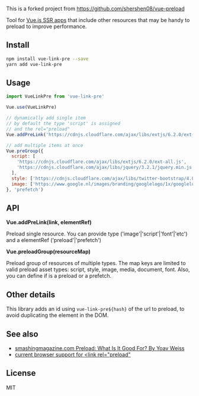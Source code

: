 This is a forked project from https://github.com/shershen08/vue-preload

Tool for [Vue.js SSR apps](https://vuejs.org/v2/guide/ssr.html) that include other resources that may be handy to preload to improve performance.

## Install

```sh
npm install vue-link-pre --save
yarn add vue-link-pre
```

## Usage

```js
import VueLinkPre from 'vue-link-pre'

Vue.use(VueLinkPre)

// dynamically add single item
// by default the type 'script' is assigned
// and the rel="preload"
Vue.addPreLink('https://cdnjs.cloudflare.com/ajax/libs/extjs/6.2.0/ext-all.js')

// add multiple items at once
Vue.preGroup({
  script: [
    'https://cdnjs.cloudflare.com/ajax/libs/extjs/6.2.0/ext-all.js',
    'https://cdnjs.cloudflare.com/ajax/libs/jquery/3.2.1/jquery.min.js',
  ],
  style: ['https://cdnjs.cloudflare.com/ajax/libs/twitter-bootstrap/4.0.0-beta/css/bootstrap-reboot.min.css'],
  image: ['https://www.google.nl/images/branding/googlelogo/1x/googlelogo_color_272x92dp.png'],
}, 'prefetch')
```

## API

**Vue.addPreLink(link, elementRef)**

Preload single resource. You can provide type ('image'|'script'|'font'|'etc') and a elementRef ('preload'|'prefetch')

**Vue.preloadGroup(resourceMap)**

Preload group of resources of multiple types. The map keys are limited to valid preload asset types:
script, style, image, media, document, font.
Also, you can define if is a preload or a prefetch.

## Other details

This library adds an id using `vue-link-pre${hash}` of the url to preload, to avoid duplicating the element in the DOM.

## See also

- [smashingmagazine.com Preload: What Is It Good For? By Yoav Weiss](https://www.smashingmagazine.com/2016/02/preload-what-is-it-good-for/)
- [current browser support for <link rel="preload"](http://caniuse.com/#search=preload)

## License 

MIT
